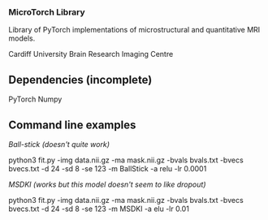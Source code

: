 ### MicroTorch Library
Library of PyTorch implementations of microstructural and quantitative MRI models.

Cardiff University Brain Research Imaging Centre

## Dependencies (incomplete)
PyTorch
Numpy

## Command line examples

*Ball-stick (doesn't quite work)*

python3 fit.py -img data.nii.gz -ma mask.nii.gz -bvals bvals.txt -bvecs bvecs.txt -d 24 -sd 8 -se 123 -m BallStick -a relu -lr 0.0001 

*MSDKI (works but this model doesn't seem to like dropout)*

python3 fit.py -img data.nii.gz -ma mask.nii.gz -bvals bvals.txt -bvecs bvecs.txt -d 24 -sd 8 -se 123 -m MSDKI -a elu -lr 0.01  
